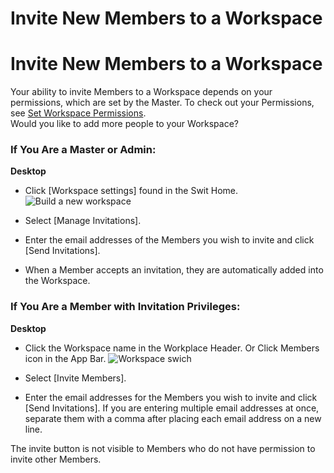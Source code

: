# Invite New Members to a Workspace

Invite New Members to a Workspace
=================================

 Your ability to invite Members to a Workspace depends on your permissions, which are set by the Master. To check out your Permissions, see [Set Workspace Permissions](https://help.swit.io/feature/19021808473085p1BBi/1902260525213uEbops).  
Would you like to add more people to your Workspace?

   
 ### If You Are a Master or Admin:



**Desktop** 

* Click [Workspace settings] found in the Swit Home. ![Build a new workspace](https://files.swit.io/help_image/FB_WS3_SwitHome_Setting.png) 


* Select [Manage Invitations].


* Enter the email addresses of the Members you wish to invite and click [Send Invitations].


* When a Member accepts an invitation, they are automatically added into the Workspace.
    
 ### If You Are a Member with Invitation Privileges:



**Desktop** 

* Click the Workspace name in the Workplace Header. Or Click Members icon in the App Bar. ![Workspace swich](https://files.swit.io/help_image/GS_03_Workspace_swich.png) 


* Select [Invite Members].


* Enter the email addresses for the Members you wish to invite and click [Send Invitations].
  If you are entering multiple email addresses at once, separate them with a comma after placing each email address on a new line.

 The invite button is not visible to Members who do not have permission to invite other Members.

 